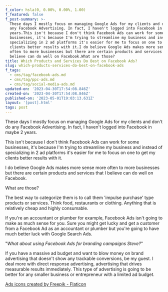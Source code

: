 ```yaml
---
f_color: hsla(0, 0.00%, 0.00%, 1.00)
f_featured: false
f_post-summary: >-
  These days I mostly focus on managing Google Ads for my clients and don't do
  any Facebook Advertising. In fact, I haven't logged into Facebook in maybe 2
  years.This isn't because I don't think Facebook Ads can work for some
  businesses, it's because I'm trying to streamline my business and instead of
  specializing in 2 ad platforms it's easier for me to focus on one to get my
  clients better results with it.I do believe Google Ads makes more sense more
  often to more businesses but there are certain products and services that I
  believe can do well on Facebook.What are those?
title: Which Products and Services Do Best on Facebook Ads?
slug: which-products-services-do-best-on-facebook-ads
f_tags:
  - cms/tag/facebook-ads.md
  - cms/tag/ppc-ads.md
  - cms/tag/social-media-ads.md
updated-on: '2023-04-30T17:54:08.846Z'
created-on: '2023-04-30T17:54:08.846Z'
published-on: '2023-05-01T19:03:13.631Z'
layout: '[post].html'
tags: post
---
```


These days I mostly focus on managing Google Ads for my clients and don't do any Facebook Advertising. In fact, I haven't logged into Facebook in maybe 2 years.

This isn't because I don't think Facebook Ads can work for some businesses, it's because I'm trying to streamline my business and instead of specializing in 2 ad platforms it's easier for me to focus on one to get my clients better results with it.

I do believe Google Ads makes more sense more often to more businesses but there are certain products and services that I believe can do well on Facebook.

What are those?

The best way to categorize them is to call them 'impulse purchase' type products or services. Think food, restaurants or clothing. Anything that is relatively cheap and highly consumable.

If you're an accountant or plumber for example, Facebook Ads isn't going to make as much sense for you. Sure you might get lucky and get a customer from a Facebook Ad as an accountant or plumber but you're going to have much better luck with Google Search Ads.

"_What about using Facebook Ads for branding campaigns Steve?_"

If you have a massive ad budget and want to blow money on brand advertising that doesn't show any trackable conversions, be my guest. I deal more with direct response advertising, advertising that drives measurable results immediately. This type of advertising is going to be better for any smaller business or entrepreneur with a limited ad budget.

[Ads icons created by Freepik - Flaticon](https://www.flaticon.com/free-icons/ads?ref=freak.marketing)
